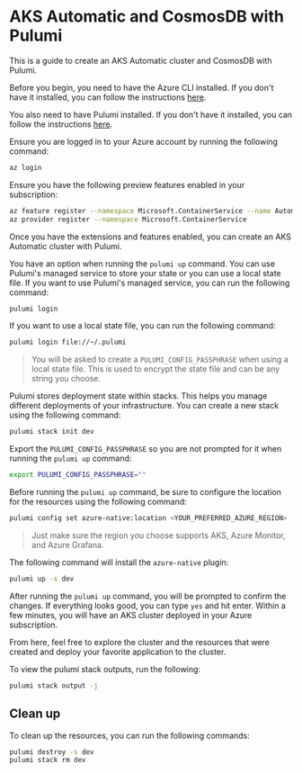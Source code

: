 # AKS Automatic and CosmosDB with Pulumi

This is a guide to create an AKS Automatic cluster and CosmosDB with Pulumi.

Before you begin, you need to have the Azure CLI installed. If you don't have it installed, you can follow the instructions [here](https://docs.microsoft.com/cli/azure/install-azure-cli).

You also need to have Pulumi installed. If you don't have it installed, you can follow the instructions [here](Pulumi).

Ensure you are logged in to your Azure account by running the following command:

```bash
az login
```

Ensure you have the following preview features enabled in your subscription:

```bash
az feature register --namespace Microsoft.ContainerService --name AutomaticSKUPreview
az provider register --namespace Microsoft.ContainerService
```

Once you have the extensions and features enabled, you can create an AKS Automatic cluster with Pulumi.

You have an option when running the `pulumi up` command. You can use Pulumi's managed service to store your state or you can use a local state file. If you want to use Pulumi's managed service, you can run the following command:

```bash
pulumi login
```

If you want to use a local state file, you can run the following command:

```bash
pulumi login file://~/.pulumi
```

> You will be asked to create a `PULUMI_CONFIG_PASSPHRASE` when using a local state file. This is used to encrypt the state file and can be any string you choose.

Pulumi stores deployment state within stacks. This helps you manage different deployments of your infrastructure. You can create a new stack using the following command:

```bash
pulumi stack init dev
```

Export the `PULUMI_CONFIG_PASSPHRASE` so you are not prompted for it when running the `pulumi up` command:

```bash
export PULUMI_CONFIG_PASSPHRASE=""
```

Before running the `pulumi up` command, be sure to configure the location for the resources using the following command:

```bash
pulumi config set azure-native:location <YOUR_PREFERRED_AZURE_REGION>
```

> Just make sure the region you choose supports AKS, Azure Monitor, and Azure Grafana.

The following command will install the `azure-native` plugin:

```bash
pulumi up -s dev
```

After running the `pulumi up` command, you will be prompted to confirm the changes. If everything looks good, you can type `yes` and hit enter. Within a few minutes, you will have an AKS cluster deployed in your Azure subscription.

From here, feel free to explore the cluster and the resources that were created and deploy your favorite application to the cluster.

To view the pulumi stack outputs, run the following:

```bash
pulumi stack output -j
```

## Clean up

To clean up the resources, you can run the following commands:

```bash
pulumi destroy -s dev
pulumi stack rm dev
```
